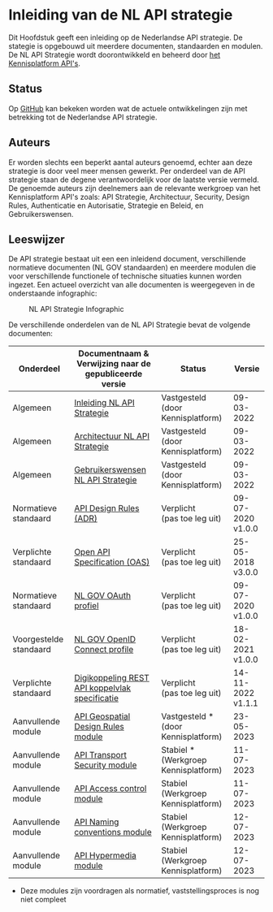 # Inleiding van de NL API strategie

Dit Hoofdstuk geeft een inleiding op de Nederlandse API strategie. De stategie is opgebouwd uit meerdere documenten, standaarden en modulen. De NL API Strategie wordt doorontwikkeld en beheerd door [het Kennisplatform API's](https://www.geonovum.nl/themas/kennisplatform-apis).

## Status 

Op [GitHub](https://github.com/geonovum/KP-APIs/issues) kan bekeken worden wat de actuele ontwikkelingen zijn met betrekking tot de Nederlandse API strategie. 

## Auteurs

Er worden slechts een beperkt aantal auteurs genoemd, echter aan deze strategie is door veel meer mensen gewerkt. Per onderdeel van de API strategie staan de degene verantwoordelijk voor de laatste versie vermeld.
De genoemde auteurs zijn deelnemers aan de relevante werkgroep van het Kennisplatform API's zoals: API Strategie, Architectuur, Security, Design Rules, Authenticatie en Autorisatie, Strategie en Beleid, en Gebruikerswensen.

## Leeswijzer

De API strategie bestaat uit een een inleidend document, verschillende normatieve documenten (NL GOV standaarden) en meerdere modulen die voor verschillende functionele of technische situaties kunnen worden ingezet. Een actueel overzicht van alle documenten is weergegeven in de onderstaande infographic:
<figure>
  <object data="https://geonovum.github.io/KP-APIs/media/API_infographic.svg" type="image/svg+xml" id="infographic"></object>
  <figcaption>NL API Strategie Infographic</figcaption>
</figure>

De verschillende onderdelen van de NL API Strategie bevat de volgende documenten:

| Onderdeel              | Documentnaam & </br> Verwijzing naar de gepubliceerde versie                                                     | Status                                    | Versie                  |
| ---------------------- | ---------------------------------------------------------------------------------------------------------------- | ----------------------------------------- | ----------------------- |
| Algemeen               | [Inleiding NL API Strategie](https://geonovum.github.io/KP-APIs/API-strategie-algemeen/Inleiding/)               | Vastgesteld </br> (door Kennisplatform)   | 09-03-2022              |
| Algemeen               | [Architectuur NL API Strategie](https://geonovum.github.io/KP-APIs/API-strategie-algemeen/Architectuur/)         | Vastgesteld </br> (door Kennisplatform)   | 09-03-2022              |
| Algemeen               | [Gebruikerswensen NL API Strategie](https://geonovum.github.io/KP-APIs/API-strategie-algemeen/Gebruikerswensen/) | Vastgesteld </br> (door Kennisplatform)   | 09-03-2022              |
| Normatieve standaard   | [API Design Rules (ADR)](https://gitdocumentatie.logius.nl/publicatie/api/adr/)                                  | Verplicht </br> (pas toe leg uit)         | 09-07-2020 </br> v1.0.0 |
| Verplichte standaard   | [Open API Specification (OAS)](https://forumstandaardisatie.nl/open-standaarden/openapi-specification)           | Verplicht </br> (pas toe leg uit)         | 25-05-2018 </br> v3.0.0 |
| Normatieve standaard   | [NL GOV OAuth profiel](https://gitdocumentatie.logius.nl/publicatie/api/oauth/)                                  | Verplicht </br> (pas toe leg uit)         | 09-07-2020 </br> v1.0.0 |
| Voorgestelde standaard | [NL GOV OpenID Connect profile](https://logius.gitlab.io/oidc/)                                                  | Verplicht </br> (pas toe leg uit)         | 18-02-2021 </br> v1.0.0 |
| Verplichte standaard   | [Digikoppeling REST API koppelvlak specificatie](https://gitdocumentatie.logius.nl/publicatie/dk/restapi/)       | Verplicht </br> (pas toe leg uit)         | 14-11-2022 </br> v1.1.1 |
| Aanvullende module     | [API Geospatial Design Rules module](https://docs.geostandaarden.nl/api/API-Strategie-mod-geo/)                  | Vastgesteld * </br> (door Kennisplatform) | 23-05-2023              |
| Aanvullende module     | [API Transport Security module](https://geonovum.github.io/KP-APIs/API-strategie-modules/transport-security/)    | Stabiel * </br> (Werkgroep Kennisplatform)| 11-07-2023              |
| Aanvullende module     | [API Access control module](https://geonovum.github.io/KP-APIs/API-strategie-modules/access-control/)            | Stabiel </br> (Werkgroep Kennisplatform)  | 11-07-2023              |
| Aanvullende module     | [API Naming conventions module](https://geonovum.github.io/KP-APIs/API-strategie-modules/naming-conventions/)    | Stabiel </br> (Werkgroep Kennisplatform)  | 12-07-2023              |
| Aanvullende module     | [API Hypermedia module](https://geonovum.github.io/KP-APIs/API-strategie-modules/hypermedia/)                    | Stabiel </br> (Werkgroep Kennisplatform)  | 12-07-2023              |

* Deze modules zijn voordragen als normatief, vaststellingsproces is nog niet compleet
